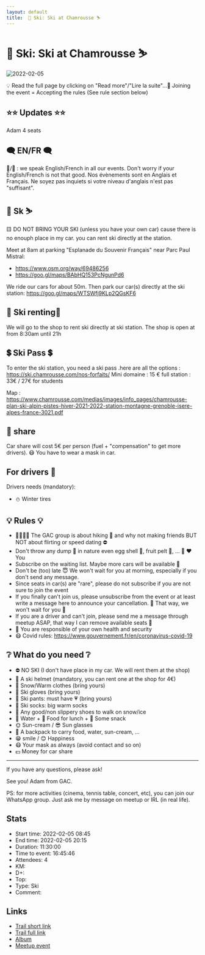 ```yaml
---
layout: default
title:  🎿 Ski: Ski at Chamrousse ⛷
---
```


#  🎿 Ski: Ski at Chamrousse ⛷

![2022-02-05](../img/orig/2022-02-05.jpg)

💡 Read the full page by clicking on "Read more"/"Lire la suite"...💜
Joining the event = Accepting the rules (See rule section below)

##  ⭐⭐ Updates ⭐⭐ 

Adam 4 seats

##  🗨️ EN/FR 🗨️ 
🦅/🐓 : we speak English/French in all our events. Don't worry if your English/French is not that good. Nos évènements sont en Anglais et Français. Ne soyez pas inquiets si votre niveau d'anglais n'est pas "suffisant".

##  🎿 Sk ⛷ 

🟨 DO NOT BRING YOUR SKI (unless you have your own car) cause there is no enouph place in my car. you can rent ski directly at the station.

Meet at 8am at parking "Esplanade du Souvenir Français" near Parc Paul Mistral:
- https://www.osm.org/way/69486256
- https://goo.gl/maps/BAbHQ153PcNgunPd6

We ride our cars for about 50m. Then park our car(s) directly at the ski station:
https://goo.gl/maps/WTSWfj9KLp2QGsKF6

##  🎿 Ski renting🎿 
We will go to the shop to rent ski directly at ski station. The shop is open at from 8:30am until 21h

##  💲 Ski Pass 💲 
To enter the ski station, you need a ski pass .here are all the options :
https://ski.chamrousse.com/nos-forfaits/
Mini domaine : 15 €
full station : 33€ / 27€ for students

Map : https://www.chamrousse.com/medias/images/info_pages/chamrousse-plan-ski-alpin-pistes-hiver-2021-2022-station-montagne-grenoble-isere-alpes-france-3021.pdf

##  🚗 share 
Car share will cost 5€ per person (fuel + "compensation" to get more drivers). 😷 You have to wear a mask in car.

##  For drivers 🚗 
Drivers needs (mandatory):
- ⛄ Winter tires

##  💡 Rules 💡 
- 🚶‍♀️🚶‍♂️ The GAC group is about hiking 🥾 and why not making friends BUT NOT about flirting or speed dating ⛔
- Don't throw any dump 🚮 in nature even egg shell 🥚, fruit pelt 🍌, ... 🌳 ❤️ You
- Subscribe on the waiting list. Maybe more cars will be available 🚗
- Don't be (too) late 😇 We won't wait for you at morning, especially if you don't send any message.
- Since seats in car(s) are "rare", please do not subscribe if you are not sure to join the event
- If you finally can't join us, please unsubscribe from the event or at least write a message here to announce your cancellation. 💜 That way, we won't wait for you 💜
- If you are a driver and can't join, please send me a message through meetup ASAP, that way I can remove available seats 🚗
- 💟 You are responsible of your own health and security
- 😷 Covid rules: https://www.gouvernement.fr/en/coronavirus-covid-19

##  ❔ What do you need ❔ 
- ⛔ NO SKI (I don't have place in my car. We will rent them at the shop)
- 🧢 A ski helmet (mandatory, you can rent one at the shop for 4€)
- 🧥 Snow/Warm clothes (bring yours)
- 🧤 Ski gloves (bring yours)
- 👖 Ski pants: must have 💗 (bring yours)
- 🧦 Ski socks: big warm socks
- 🥾 Any good/non slippery shoes to walk on snow/ice
- 🧃 Water + 🥪 Food for lunch + 🍫 Some snack
- 🌞 Sun-cream / 😎 Sun glasses
- 🎒 A backpack to carry food, water, sun-cream, ...
- 😁 smile / 😊 Happiness
- 😷 Your mask as always (avoid contact and so on)
- 💵 Money for car share

-----------------------
If you have any questions, please ask!

See you! Adam from GAC.

PS: for more activities (cinema, tennis table, concert, etc), you can join our WhatsApp group. Just ask me by message on meetup or IRL (in real life).

## Stats

- Start time: 2022-02-05 08:45
- End time: 2022-02-05 20:15
- Duration: 11:30:00
- Time to event: 16:45:46
- Attendees: 4
- KM: 
- D+: 
- Top: 
- Type: Ski
- Comment: 

## Links

- [Trail short link]()
- [Trail full link]()
- [Album](https://binnette.github.io/GacImg2022/2022-02-05-🥾-Hike-La-Dent-de-Moirans-⛰⛄.html)
- [Meetup event](https://www.meetup.com/grenoble-adventure-club-english-french/events/283713790/)
